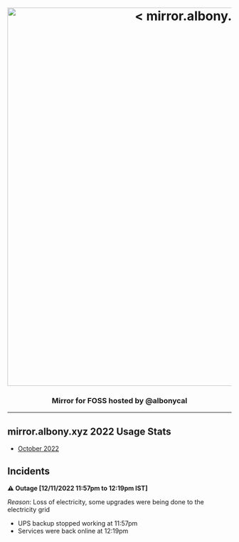 <h1 align="center">
    <a href="https://mirror.albony.xyz"><img src="https://blog.albony.xyz/mirror.png" width="850px"alt="< mirror.albony.xyz >"></a>
</h1>
 
<h3 align="center">Mirror for FOSS hosted by @albonycal</h3>

---

## mirror.albony.xyz 2022 Usage Stats

* [October 2022](October_2022.md)
## Incidents 

**⚠️ Outage [12/11/2022 11:57pm to 12:19pm IST]**

*Reason*: Loss of electricity, some upgrades were being done to the electricity grid
- UPS backup stopped working at 11:57pm
- Services were back online at 12:19pm 
